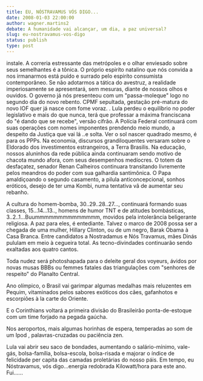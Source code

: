 ```yaml
---
title: EU, NÓSTRAVAMUS VÓS DIGO...
date: 2008-01-03 22:00:00
author: wagner.martins2
debate: A humanidade vai alcançar, um dia, a paz universal?
slug: eu-nostravamus-vos-digo
status: publish 
type: post
---
```


instale. A correria estressante das metrópoles e o olhar enviesado sobre seus semelhantes é a tônica. O próprio espiríto natalino que nós convida a nos irmanarmos está puído e surrado pelo espiríto consumista contemporâneo. Se não adotarmos a tática do avestruz, a realidade imperiosamente se apresentará, sem mesuras, diante de nossos olhos e ouvidos. O governo já nós presenteou com um "passa-moleque" logo no segundo dia do novo rebento. CPMF sepultada, gestação pré-matura do novo IOF quer já nasce com fome voraz. . Lula perdeu o equilíbrio no poder legislativo e mais do que nunca, terá que professar a máxima franciscana do "é dando que se recebe", versão cifrão. A Polícia Federal continuará com suas operações com nomes imponentes prendendo meio mundo, a despeito da Justiça que vai lá ..e solta. Ver o sol nascer quadrado mesmo, é para os PPPs. Na economia, discursos grandiloquentes versaram sobre o Eldorado dos investimentos estrangeiros, a Terra Brasilis. Na educação, nossos aluninhos da rede pública ainda continuaram sendo motivo de chacota mundo afora, com seus desempenhos medíocres. O totem da desfaçatez, senador Renan Calheiros continuara transitando livremente pelos meandros do poder com sua galhardia santimônica. O Papa amaldiçoando o segundo casamento, a pilula anticoncepcional, sonhos eróticos, desejo de ter uma Kombi, numa tentativa vã de aumentar seu rebanho.   

A cultura do homem-bomba, 30..29..28..27..., continuará formando suas classes, 15...14...13.., homens de humor TNT e de atitudes bombásticas, 3..2..1...Buummmmmmmmmmmmmm, movidos pela intolerância beligerante religiosa. A paz para eles, é entediante. Talvez o marco de 2008 possa ser a chegada de uma mulher, Hillary Clinton, ou de um negro, Barak Obama à Casa Branca. Entre candidatos a Nostradamus e Nós Travamus, mães Dinás pululam em meio à cegueira total. As tecno-divindades continuarão sendo exaltadas aos quatro cantos.  

Toda nudez será photoshapada para o deleite geral dos voyeurs, ávidos por novas musas BBBs ou femmes fatales das triangulações com "senhores de respeito" do Planalto Central.   

Ano olímpico, o Brasil vai garimpar algumas medalhas mais reluzentes em Pequim, vitaminados pelos sabores exóticos dos cães, gafanhotos e escorpiões à la carte do Oriente.  

E o Corinthians voltará a primeira divisão do Brasileirão ponta-de-estoque com um time forjado na pegada gaúcha.  

Nos aeroportos, mais algumas horinhas de espera, temperadas ao som de um Ipod , palavras-cruzadas ou paciência zen.  

Lula vai abrir seu saco de bondades, aumentando o salário-mínimo, vale-gás, bolsa-família, bolsa-escola, bolsa-risada e majorar o índice de felicidade per capita das camadas proletárias do nosso páis. Em tempo, eu Nóstravamus, vós digo...energia redobrada Kilowatt/hora para este ano. Fui......
